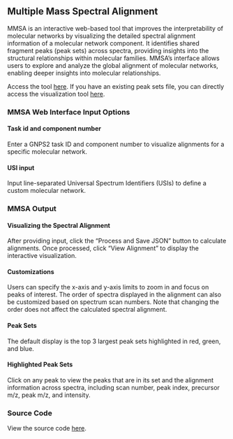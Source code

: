 ## Multiple Mass Spectral Alignment
MMSA is an interactive web-based tool that improves the interpretability of molecular networks by visualizing the detailed spectral alignment information of a molecular network component. It identifies shared fragment peaks (peak sets) across spectra, providing insights into the structural relationships within molecular families. MMSA’s interface allows users to explore and analyze the global alignment of molecular networks, enabling deeper insights into molecular relationships.

Access the tool [here](https://multiplealignment.gnps2.org/setscreation/).
If you have an existing peak sets file, you can directly access the visualization tool [here](https://multiplealignment.gnps2.org/spectraalignment). 

### MMSA Web Interface Input Options

#### Task id and component number
Enter a GNPS2 task ID and component number to visualize alignments for a specific molecular network.

#### USI input
Input line-separated Universal Spectrum Identifiers (USIs) to define a custom molecular network. 

### MMSA Output

#### Visualizing the Spectral Alignment
After providing input, click the “Process and Save JSON” button to calculate alignments. Once processed, click “View Alignment” to display the interactive visualization.

#### Customizations
Users can specify the x-axis and y-axis limits to zoom in and focus on peaks of interest. The order of spectra displayed in the alignment can also be customized based on spectrum scan numbers. Note that changing the order does not affect the calculated spectral alignment.

#### Peak Sets
The default display is the top 3 largest peak sets highlighted in red, green, and blue.

#### Highlighted Peak Sets
Click on any peak to view the peaks that are in its set and the alignment information across spectra, including scan number, peak index, precursor m/z, peak m/z, and intensity.

### Source Code 
View the source code [here](https://github.com/Wang-Bioinformatics-Lab/NetworkFamily_MultipleAlignment_Website). 